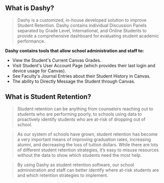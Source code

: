 ## What is Dashy?
> Dashy is a customized, in-house developed solution to improve Student Retention.   Dashy contains individual Discussion Panels separated by Grade Level, International, and Online Students to provide a comprehensive dashboard for evaluating student academic performance.  

**Dashy contains tools that allow school administration and staff to:**

* View the Student's Current Canvas Grades.
* Visit Student's User Account Page (which provides their last login and device usage for Canvas).
* See Faculty's Journal Entries about their Student History in Canvas.
* The ability to Directly Message the Student through Canvas.   

## What is Student Retention?
> Student retention can be anything from counselors reaching out to students who are performing poorly, to schools using data to proactively identify students who are at-risk of dropping out of school.

> As our system of schools have grown, student retention has become a very important means of improving graduation rates, increasing alumni, and decreasing the loss of tuition dollars. While there are lots of different student retention strategies, it’s easy to misuse resources without the data to show which students need the most help.

> By using Dashy as student retention software, our school administration and staff can better identify where at-risk students are and which retention strategies to implement. 
